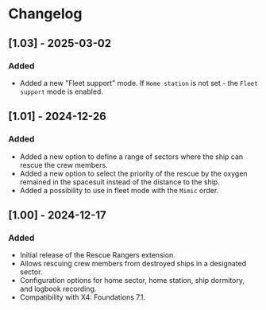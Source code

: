 # Changelog

## [1.03] - 2025-03-02

### Added

- Added a new "Fleet support" mode. If `Home station` is not set - the `Fleet support` mode is enabled.

## [1.01] - 2024-12-26

### Added

- Added a new option to define a range of sectors where the ship can rescue the crew members.
- Added a new option to select the priority of the rescue by the oxygen remained in the spacesuit instead of the distance to the ship.
- Added a possibility to use in fleet mode with the `Mimic` order.

## [1.00] - 2024-12-17

### Added

- Initial release of the Rescue Rangers extension.
- Allows rescuing crew members from destroyed ships in a designated sector.
- Configuration options for home sector, home station, ship dormitory, and logbook recording.
- Compatibility with X4: Foundations 7.1.
